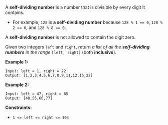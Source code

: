 A **self-dividing number** is a number that is divisible by every digit it contains.

- For example, `128` is **a self-dividing number** because `128 % 1 == 0`, `128 % 2 == 0`, and `128 % 8 == 0`.

A **self-dividing number** is not allowed to contain the digit zero.

Given two integers `left` and `right`, return *a list of all the **self-dividing numbers** in the range* `[left, right]` (both **inclusive**).

**Example 1:**

```
Input: left = 1, right = 22
Output: [1,2,3,4,5,6,7,8,9,11,12,15,22]

```

**Example 2:**

```
Input: left = 47, right = 85
Output: [48,55,66,77]

```

**Constraints:**

- `1 <= left <= right <= 104`